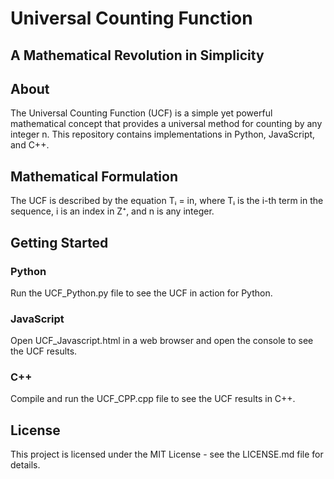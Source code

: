 # Universal Counting Function
## A Mathematical Revolution in Simplicity

## About

The Universal Counting Function (UCF) is a simple yet powerful mathematical concept that provides a universal method for counting by any integer n. This repository contains implementations in Python, JavaScript, and C++.

## Mathematical Formulation

The UCF is described by the equation 
Tᵢ = in, where Tᵢ is the i-th term in the sequence, i is an index in Z⁺, and n is any integer.

## Getting Started

### Python
Run the UCF_Python.py file to see the UCF in action for Python.

### JavaScript
Open UCF_Javascript.html in a web browser and open the console to see the UCF results.

### C++
Compile and run the UCF_CPP.cpp file to see the UCF results in C++.

## License

This project is licensed under the MIT License - see the LICENSE.md file for details.
